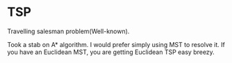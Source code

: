 TSP
===

Travelling salesman problem(Well-known).

Took a stab on A* algorithm. 
I would prefer simply using MST to resolve it.
If you have an Euclidean MST, you are getting Euclidean TSP easy breezy.
